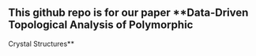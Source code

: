 ## This github repo is for our paper **Data-Driven Topological Analysis of Polymorphic
Crystal Structures** </br>
